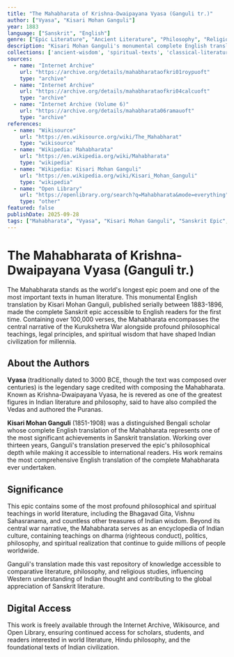 ```yaml
---
title: "The Mahabharata of Krishna-Dwaipayana Vyasa (Ganguli tr.)"
author: ["Vyasa", "Kisari Mohan Ganguli"]
year: 1883
language: ["Sanskrit", "English"]
genre: ["Epic Literature", "Ancient Literature", "Philosophy", "Religious Studies"]
description: "Kisari Mohan Ganguli's monumental complete English translation (1883-1896), first rendering of entire epic. Published by P.C. Roy, this pioneering work made India's greatest epic accessible."
collections: ['ancient-wisdom', 'spiritual-texts', 'classical-literature']
sources:
  - name: "Internet Archive"
    url: "https://archive.org/details/mahabharataofkri01roypuoft"
    type: "archive"
  - name: "Internet Archive"
    url: "https://archive.org/details/mahabharataofkri04calcuoft"
    type: "archive"
  - name: "Internet Archive (Volume 6)"
    url: "https://archive.org/details/mahabharata06ramauoft"
    type: "archive"
references:
  - name: "Wikisource"
    url: "https://en.wikisource.org/wiki/The_Mahabharat"
    type: "wikisource"
  - name: "Wikipedia: Mahabharata"
    url: "https://en.wikipedia.org/wiki/Mahabharata"
    type: "wikipedia"
  - name: "Wikipedia: Kisari Mohan Ganguli"
    url: "https://en.wikipedia.org/wiki/Kisari_Mohan_Ganguli"
    type: "wikipedia"
  - name: "Open Library"
    url: "https://openlibrary.org/search?q=Mahabharata&mode=everything"
    type: "other"
featured: false
publishDate: 2025-09-28
tags: ["Mahabharata", "Vyasa", "Kisari Mohan Ganguli", "Sanskrit Epic", "Kurukshetra War", "Bhagavad Gita", "Ancient Literature", "Hindu Philosophy", "Epic Poetry", "Sanskrit Translation", "Indian Classics", "Religious Literature"]
---
```


# The Mahabharata of Krishna-Dwaipayana Vyasa (Ganguli tr.)

The Mahabharata stands as the world's longest epic poem and one of the most important texts in human literature. This monumental English translation by Kisari Mohan Ganguli, published serially between 1883-1896, made the complete Sanskrit epic accessible to English readers for the first time. Containing over 100,000 verses, the Mahabharata encompasses the central narrative of the Kurukshetra War alongside profound philosophical teachings, legal principles, and spiritual wisdom that have shaped Indian civilization for millennia.

## About the Authors

**Vyasa** (traditionally dated to 3000 BCE, though the text was composed over centuries) is the legendary sage credited with composing the Mahabharata. Known as Krishna-Dwaipayana Vyasa, he is revered as one of the greatest figures in Indian literature and philosophy, said to have also compiled the Vedas and authored the Puranas.

**Kisari Mohan Ganguli** (1851-1908) was a distinguished Bengali scholar whose complete English translation of the Mahabharata represents one of the most significant achievements in Sanskrit translation. Working over thirteen years, Ganguli's translation preserved the epic's philosophical depth while making it accessible to international readers. His work remains the most comprehensive English translation of the complete Mahabharata ever undertaken.

## Significance

This epic contains some of the most profound philosophical and spiritual teachings in world literature, including the Bhagavad Gita, Vishnu Sahasranama, and countless other treasures of Indian wisdom. Beyond its central war narrative, the Mahabharata serves as an encyclopedia of Indian culture, containing teachings on dharma (righteous conduct), politics, philosophy, and spiritual realization that continue to guide millions of people worldwide.

Ganguli's translation made this vast repository of knowledge accessible to comparative literature, philosophy, and religious studies, influencing Western understanding of Indian thought and contributing to the global appreciation of Sanskrit literature.

## Digital Access

This work is freely available through the Internet Archive, Wikisource, and Open Library, ensuring continued access for scholars, students, and readers interested in world literature, Hindu philosophy, and the foundational texts of Indian civilization.

